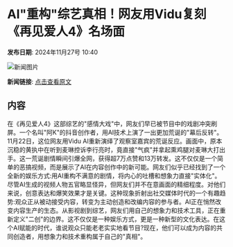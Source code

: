 # AI"重构"综艺真相！网友用Vidu复刻《再见爱人4》名场面

**发布日期**: 2024年11月27号 10:40

![新闻图片](https://upload.chinaz.com/2024/1127/6386830076835808928734543.png)

**新闻链接**: [点击查看原文](https://www.aibase.com/zh/news/13514)

## 内容

在《再见爱人4》这部综艺的"感情大戏"中，网友们早已被节目中的戏剧冲突刷屏。一个名叫"阿K"的抖音创作者，用AI技术上演了一出更加荒诞的"幕后反转"。11月22日，这位网友用Vidu AI重新演绎了观察室嘉宾的荒诞反应。画面中，原本沉稳的黄执中在听到麦琳控诉李行亮时，竟直接"气疯"并拿起熏鸡腿对麦琳大打出手。这一荒诞剧情瞬间引爆全网，获得超7万点赞和13万转发。这不仅仅是一个简单的恶搞视频，而是展示了AI在内容创作中的新可能。网友们似乎已经找到了一个全新的娱乐方式:用AI重构不满意的剧情，将内心的吐槽和想象力直接"实体化"。尽管AI生成的视频人物五官略显怪异，但网友们并不在意画面的精细程度。对他们来说，创意表达和爆笑效果才是关键。这种现象折射出社交媒体时代的一个有趣趋势:观众正从被动接受内容，转变为主动创造和改编内容的参与者。AI正在悄然改变内容生产的生态。从影视剧到综艺，网友们用自己的想象力和技术工具，正在重新定义"二创"的边界。这不仅仅是一种娱乐方式，更是一种新型的文化表达。在这个AI赋能的时代，谁说观众只能老老实实地看节目?现在，他们可以成为内容的共同创造者，用想象力和技术重构属于自己的"真相"。
